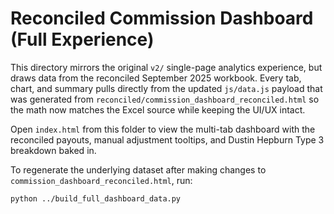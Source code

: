 # Reconciled Commission Dashboard (Full Experience)

This directory mirrors the original `v2/` single-page analytics experience, but
draws data from the reconciled September 2025 workbook. Every tab, chart, and
summary pulls directly from the updated `js/data.js` payload that was generated
from `reconciled/commission_dashboard_reconciled.html` so the math now matches
the Excel source while keeping the UI/UX intact.

Open `index.html` from this folder to view the multi-tab dashboard with the
reconciled payouts, manual adjustment tooltips, and Dustin Hepburn Type 3
breakdown baked in.

To regenerate the underlying dataset after making changes to
`commission_dashboard_reconciled.html`, run:

```bash
python ../build_full_dashboard_data.py
```
